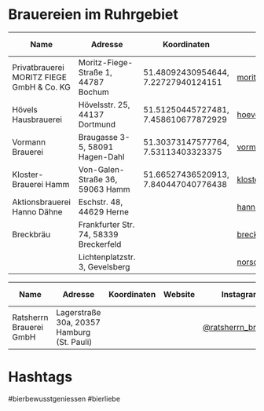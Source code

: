 # Brauereien im Ruhrgebiet

| Name                                       | Adresse                                     | Koordinaten                          | Website                        | Instagram                                                       | Google Maps                                                                 |
|--------------------------------------------|---------------------------------------------|--------------------------------------|--------------------------------|-----------------------------------------------------------------|-----------------------------------------------------------------------------|
| Privatbrauerei MORITZ FIEGE GmbH & Co. KG  | Moritz-Fiege-Straße 1, 44787 Bochum         | 51.48092430954644, 7.22727940124151  | [moritz-fiege.de](https://moritz-fiege.de)  | [@moritzfiegebrauerei](https://instagram.com/moritzfiegebrauerei)      | [Google Maps](https://maps.app.goo.gl/me5mVNVSvmL7P3hm8) |
| Hövels Hausbrauerei                        | Hövelsstr. 25, 44137 Dortmund               | 51.51250445727481, 7.458610677872929 | [hoevels-hausbrauerei.de](https://www.hoevels-hausbrauerei.de/)  | [@hoevels](https://instagram.com/hoevels) [@hoevels.hausbrauerei](https://instagram.com/hoevels.hausbrauerei) | [Google Maps](https://maps.app.goo.gl/icXd6ib6EXkig1rq6) |
| Vormann Brauerei                           | Braugasse 3-5, 58091 Hagen-Dahl             | 51.30373147577764, 7.53113403323375  | [vormann-brauerei.de](https://www.vormann-brauerei.de/) | [@vormann_brauerei](https://instagram.com/vormann_brauerei) | [Google Maps](https://maps.app.goo.gl/ZF8sc4uJX4ZxKSBL8) |
| Kloster-Brauerei Hamm                      | Von-Galen-Straße 36, 59063 Hamm             | 51.66527436520913, 7.840447040776438 | [klosterbrauerei-hamm.de](https://www.klosterbrauerei-hamm.de/) | [@kloster_brauerei_hamm](https://instagram.com/kloster_brauerei_hamm) | [Google Maps](https://maps.app.goo.gl/PLX1m733DTdpuGYY8) |
| Aktionsbrauerei Hanno Dähne | Eschstr. 48, 44629 Herne | | [hannosgegenmassenbierhaltung.de](https://www.hannosgegenmassenbierhaltung.de/) | [@hannosbier](https://www.instagram.com/hannosbier/) | |
| Breckbräu | Frankfurter Str. 74, 58339 Breckerfeld | | [breckbraeu.de/](http://www.breckbraeu.de/) | [@breckbraeu2018](https://instagram.com/breckbraeu2018) | |
| | Lichtenplatzstr. 3, Gevelsberg | | [norschibrau.de](https://www.norschibrau.de/) | [@norschibrau](https://instagram.com/norschibrau) | |

| Name      | Adresse    | Koordinaten  | Website    | Instagram   | Google Maps      |
|-----------|------------|--------------|------------|-------------|------------------|
| Ratsherrn Brauerei GmbH | Lagerstraße 30a, 20357 Hamburg (St. Pauli) ||| [@ratsherrn_brauerei](https://instagram.com/ratsherrn_brauerei) | |


# Hashtags

#bierbewusstgeniessen
#bierliebe

